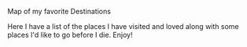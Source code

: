 Map of my favorite Destinations

Here I have a list of the places I have visited and loved
along with some places I'd like to go before I die.
Enjoy!
